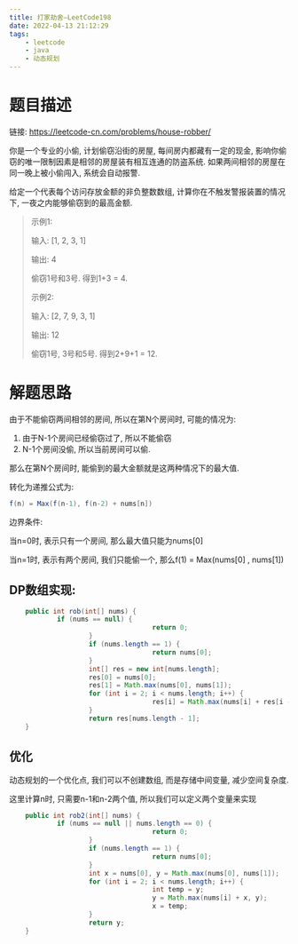 ```yaml
---
title: 打家劫舍—LeetCode198
date: 2022-04-13 21:12:29
tags: 
	- leetcode
	- java
	- 动态规划
---
```


# 题目描述

链接: https://leetcode-cn.com/problems/house-robber/

你是一个专业的小偷, 计划偷窃沿街的房屋, 每间房内都藏有一定的现金, 影响你偷窃的唯一限制因素是相邻的房屋装有相互连通的防盗系统. 如果两间相邻的房屋在同一晚上被小偷闯入, 系统会自动报警.

给定一个代表每个访问存放金额的非负整数数组, 计算你在不触发警报装置的情况下, 一夜之内能够偷窃到的最高金额.

> 示例1:
>
> 输入: [1, 2, 3, 1]
>
> 输出: 4
>
> 偷窃1号和3号. 得到1+3 = 4.
>
> 示例2: 
>
> 输入: [2, 7, 9, 3, 1]
>
> 输出: 12
>
> 偷窃1号, 3号和5号. 得到2+9+1 = 12.

<!--more-->

# 解题思路

由于不能偷窃两间相邻的房间, 所以在第N个房间时, 可能的情况为:

1. 由于N-1个房间已经偷窃过了, 所以不能偷窃
2. N-1个房间没偷, 所以当前房间可以偷.

那么在第N个房间时, 能偷到的最大金额就是这两种情况下的最大值.

转化为递推公式为: 

```java
f(n) = Max(f(n-1), f(n-2) + nums[n])
```

边界条件:

当n=0时, 表示只有一个房间, 那么最大值只能为nums[0]

当n=1时, 表示有两个房间, 我们只能偷一个, 那么f(1) = Max(nums[0] , nums[1])

## DP数组实现:

```java
	public int rob(int[] nums) {
		    if (nums == null) {
					    		    return 0;
				    }
				    if (nums.length == 1) {
		    		    			return nums[0];
		    		}
		    		int[] res = new int[nums.length];
				    res[0] = nums[0];
		    		res[1] = Math.max(nums[0], nums[1]);
		    		for (int i = 2; i < nums.length; i++) {
		    		    			res[i] = Math.max(nums[i] + res[i - 2], res[i - 1]);
		    		}
		    		return res[nums.length - 1];
	}
```

## 优化

动态规划的一个优化点, 我们可以不创建数组, 而是存储中间变量, 减少空间复杂度.

这里计算n时, 只需要n-1和n-2两个值, 所以我们可以定义两个变量来实现

```java
	public int rob2(int[] nums) {
    		if (nums == null || nums.length == 0) {
    		    					return 0;
		    		}
		    		if (nums.length == 1) {
			    		    		return nums[0];
    				}
    				int x = nums[0], y = Math.max(nums[0], nums[1]);
    				for (int i = 2; i < nums.length; i++) {
    		    					int temp = y;
    		    					y = Math.max(nums[i] + x, y);
    		    					x = temp;
    				}
    				return y;
	}
```

